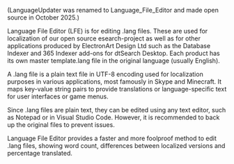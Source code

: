 (LanguageUpdater was renamed to Language_File_Editor and made open source in October 2025.)

Language File Editor (LFE) is for editing .lang files. These are used for localization of our open source esearch-project as well as for other applications produced by ElectronArt Design Ltd such as the Database Indexer and 365 Indexer add-ons for dtSearch Desktop. Each product has its own master template.lang file in the original language (usually English).

A .lang file is a plain text file in UTF-8 encoding used for localization purposes in various applications, most famously in Skype and Minecraft. It maps key-value string pairs to provide translations or language-specific text for user interfaces or game menus.

Since .lang files are plain text, they can be edited using any text editor, such as Notepad or in Visual Studio Code. However, it is recommended to back up the original files to prevent issues.

Language File Editor provides a faster and more foolproof method to edit .lang files, showing word count, differences between localized versions and percentage translated.


